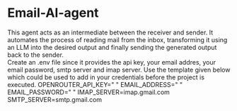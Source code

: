 # Email-AI-agent
This agent acts as an intermediate between the receiver and sender. It automates the process of reading mail from the inbox, transforming it using an LLM into the desired output and finally sending the generated output back to the sender.  
Create an .env file since it provides the api key, your email addres, your email password, smtp server and imap server. Use the template given below which could be used to add in your credentials before the project is executed. 
OPENROUTER_API_KEY=" "
EMAIL_ADDRESS=" "
EMAIL_PASSWORD=" "
IMAP_SERVER=imap.gmail.com
SMTP_SERVER=smtp.gmail.com


